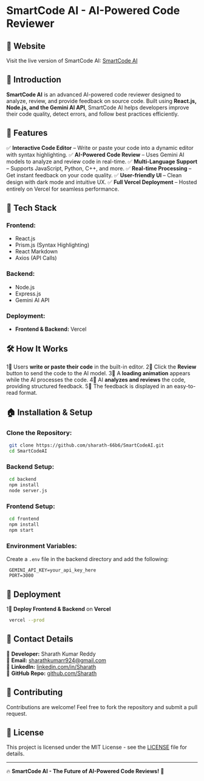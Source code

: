 # SmartCode AI - AI-Powered Code Reviewer

## 📌 Website
Visit the live version of SmartCode AI: [SmartCode AI](https://smart-code-ai.vercel.app/)

## 🚀 Introduction
**SmartCode AI** is an advanced AI-powered code reviewer designed to analyze, review, and provide feedback on source code. Built using **React.js, Node.js, and the Gemini AI API**, SmartCode AI helps developers improve their code quality, detect errors, and follow best practices efficiently.

## 🌟 Features
✅ **Interactive Code Editor** – Write or paste your code into a dynamic editor with syntax highlighting.
✅ **AI-Powered Code Review** – Uses Gemini AI models to analyze and review code in real-time.
✅ **Multi-Language Support** – Supports JavaScript, Python, C++, and more.
✅ **Real-time Processing** – Get instant feedback on your code quality.
✅ **User-friendly UI** – Clean design with dark mode and intuitive UX.
✅ **Full Vercel Deployment** – Hosted entirely on Vercel for seamless performance.

## 🔧 Tech Stack
### **Frontend:**
- React.js
- Prism.js (Syntax Highlighting)
- React Markdown
- Axios (API Calls)

### **Backend:**
- Node.js
- Express.js
- Gemini AI API

### **Deployment:**
- **Frontend & Backend:** Vercel

## 🛠️ How It Works
1⃣ Users **write or paste their code** in the built-in editor.
2⃣ Click the **Review** button to send the code to the AI model.
3⃣ A **loading animation** appears while the AI processes the code.
4⃣ AI **analyzes and reviews** the code, providing structured feedback.
5⃣ The feedback is displayed in an easy-to-read format.

## 🏠 Installation & Setup
### **Clone the Repository:**
```bash
 git clone https://github.com/sharath-66b6/SmartCodeAI.git
 cd SmartCodeAI
```

### **Backend Setup:**
```bash
 cd backend
 npm install
 node server.js
```

### **Frontend Setup:**
```bash
 cd frontend
 npm install
 npm start
```

### **Environment Variables:**
Create a `.env` file in the backend directory and add the following:
```env
 GEMINI_API_KEY=your_api_key_here
 PORT=3000
```

## 🚀 Deployment
1⃣ **Deploy Frontend & Backend** on **Vercel**
```bash
 vercel --prod
```

## 📌 Contact Details
🔹 **Developer:** Sharath Kumar Reddy  
🔹 **Email:** [sharathkumarr924@gmail.com](mailto:sharathkumarr924@gmail.com)  
🔹 **LinkedIn:** [linkedin.com/in/Sharath](https://www.linkedin.com/in/sharath-kumar-reddy-software-engineer)  
🔹 **GitHub Repo:** [github.com/Sharath](https://github.com/sharath-66b6)  

## 🤝 Contributing
Contributions are welcome! Feel free to fork the repository and submit a pull request.

## 🐜 License
This project is licensed under the MIT License - see the [LICENSE](LICENSE) file for details.

---
🔥 **SmartCode AI - The Future of AI-Powered Code Reviews!** 🚀

